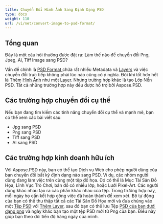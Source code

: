 ```yaml
---
title: Chuyển Đổi Hình Ảnh Sang Định Dạng PSD
type: docs
weight: 110
url: /vi/net/convert-image-to-psd-format/
---
```


## **Tổng quan**
Đây là một câu hỏi thường được đặt ra: Làm thế nào để chuyển đổi Png, Jpeg, Ai, Tiff Image sang PSD?

Vấn đề chính là [PSD Format ](/psd/vi/net/psd-file/) chứa rất nhiều Metadata và [Layers](/psd/vi/net/psd-layer/) và việc chuyển đổi trực tiếp không phải lúc nào cũng có ý nghĩa. Đôi khi tốt hơn hết là Thêm [Hình Ảnh](https://reference.aspose.com/psd/net/aspose.psd/image) như một [Layer](https://reference.aspose.com/psd/net/aspose.psd/fileformats.psd.layers/layer). Nhưng trường hợp khác là tạo Lớp Nền PSD. Tất cả những trường hợp này đều được hỗ trợ bởi Aspose.PSD.
## **Các trường hợp chuyển đổi cụ thể**
Nếu bạn đang tìm kiếm các tính năng chuyển đổi cụ thể và mạnh mẽ, bạn có thể xem các bài viết sau:

- Jpg sang PSD
- Png sang PSD
- Tiff sang PSD
- AI sang PSD

## **Các trường hợp kinh doanh hữu ích**
Với Aspose.PSD này, bạn có thể tạo Dịch vụ Web cho phép người dùng của bạn chuyển đổi bất kỳ định dạng nào sang PSD. Ví dụ, các nhóm người dùng đang làm việc trên cùng một tệp đồ họa. Đó có thể là Mục Tài Sản Đồ Họa, Lĩnh Vực Trò Chơi, bản đồ có nhiều lớp, hoặc Lưới Pixel-Art. Các người dùng khác nhau tạo ra các phần khác nhau của tệp. Trong trường hợp này, mỗi ngày họ cần kết hợp công việc đã hoàn thành để xem xét. Bộ tự động của bạn có thể thu thập tất cả các Tài Sản Đồ Họa mới và đưa chúng vào một [Tệp PSD](/psd/vi/net/psd-file/) với [Thêm Layer](/psd/vi/net/add-layer-to-psd/), sau đó bạn có thể lưu Tệp [PSD của bạn dưới dạng png](/psd/vi/net/psd-to-png/) và ngày khác bạn tạo một tệp PSD mới từ Png của bạn. Điều này giúp bạn theo dõi tiến độ hàng ngày của mình.
